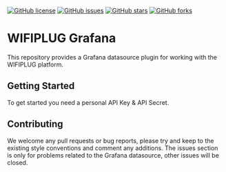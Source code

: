 [![GitHub license](https://img.shields.io/badge/license-Apache%202-blue.svg?style=flat-square)](https://raw.githubusercontent.com/wifiplug/grafana-wifiplug/master/README.md)
[![GitHub issues](https://img.shields.io/github/issues/wifiplug/grafana-wifiplug.svg?style=flat-square)](https://github.com/wifiplug/grafana-wifiplug/issues)
[![GitHub stars](https://img.shields.io/github/stars/wifiplug/grafana-wifiplug.svg?style=flat-square)](https://github.com/wifiplug/grafana-wifiplug/stargazers)
[![GitHub forks](https://img.shields.io/github/forks/wifiplug/grafana-wifiplug.svg?style=flat-square)](https://github.com/wifiplug/grafana-wifiplug/network)

# WIFIPLUG Grafana

This repository provides a Grafana datasource plugin for working with the WIFIPLUG platform.

## Getting Started

To get started you need a personal API Key & API Secret.

## Contributing

We welcome any pull requests or bug reports, please try and keep to the existing style conventions and comment any additions. The issues section is only for problems related to the Grafana datasource, other issues will be closed.